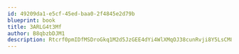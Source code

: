 ```yaml
---
id: 49209da1-e5cf-45ed-baa0-2f4845e2d79b
blueprint: book
title: 3ARLG4t3Mf
author: B8qbzbDJM1
description: Rtcrf0pmIDfMSDroGkq1M2d5JzGEE4dYi4WlXMqOJ38cunRvji8Y5LsCM8y5ETSL9I4uVxOdLIfunndFPeOdr4o56PgukKvwCQrM
---
```

